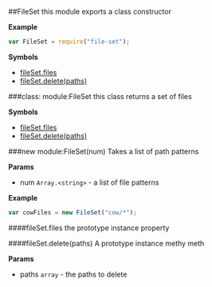 <a name="module_FileSet"></a>
##FileSet
this module exports a class constructor

**Example**  
```js
var FileSet = require("file-set");
```

**Symbols**

* [fileSet.files](#module_FileSet#files)
* [fileSet.delete(paths)](#module_FileSet#delete)

<a name="module_FileSet"></a>
###class: module:FileSet
this class returns a set of files

**Symbols**

  * [fileSet.files](#module_FileSet#files)
  * [fileSet.delete(paths)](#module_FileSet#delete)

<a name="module_FileSet"></a>
###new module:FileSet(num)
Takes a list of path patterns

**Params**

- num `Array.<string>` - a list of file patterns

**Example**  
```js
var cowFiles = new FileSet("cow/*");
```

<a name="module_FileSet#files"></a>
####fileSet.files
the prototype instance property

<a name="module_FileSet#delete"></a>
####fileSet.delete(paths)
A prototype instance methy meth

**Params**

- paths `array` - the paths to delete


